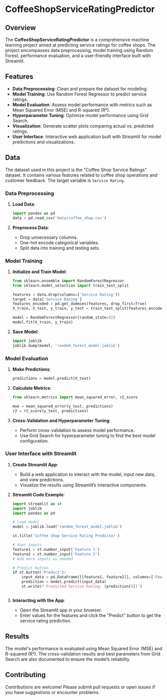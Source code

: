 


# CoffeeShopServiceRatingPredictor

## Overview

The **CoffeeShopServiceRatingPredictor** is a comprehensive machine learning project aimed at predicting service ratings for coffee shops. The project encompasses data preprocessing, model training using Random Forest, performance evaluation, and a user-friendly interface built with Streamlit.

## Features

- **Data Preprocessing**: Clean and prepare the dataset for modeling.
- **Model Training**: Use Random Forest Regressor to predict service ratings.
- **Model Evaluation**: Assess model performance with metrics such as Mean Squared Error (MSE) and R-squared (R²).
- **Hyperparameter Tuning**: Optimize model performance using Grid Search.
- **Visualization**: Generate scatter plots comparing actual vs. predicted ratings.
- **User Interface**: Interactive web application built with Streamlit for model predictions and visualizations.



## Data

The dataset used in this project is the "Coffee Shop Service Ratings" dataset. It contains various features related to coffee shop operations and customer feedback. The target variable is `Service Rating`.

### Data Preprocessing

1. **Load Data**:
   ```python
   import pandas as pd
   data = pd.read_csv('data/coffee_shop.csv')
   ```

2. **Preprocess Data**:
   - Drop unnecessary columns.
   - One-hot encode categorical variables.
   - Split data into training and testing sets.

### Model Training

1. **Initialize and Train Model**:
   ```python
   from sklearn.ensemble import RandomForestRegressor
   from sklearn.model_selection import train_test_split

   features = data.drop(columns=['Service Rating'])
   target = data['Service Rating']
   features_encoded = pd.get_dummies(features, drop_first=True)
   X_train, X_test, y_train, y_test = train_test_split(features_encoded, target, test_size=0.2, random_state=42)

   model = RandomForestRegressor(random_state=42)
   model.fit(X_train, y_train)
   ```

2. **Save Model**:
   ```python
   import joblib
   joblib.dump(model, 'random_forest_model.joblib')
   ```

### Model Evaluation

1. **Make Predictions**:
   ```python
   predictions = model.predict(X_test)
   ```

2. **Calculate Metrics**:
   ```python
   from sklearn.metrics import mean_squared_error, r2_score

   mse = mean_squared_error(y_test, predictions)
   r2 = r2_score(y_test, predictions)
   ```

3. **Cross-Validation and Hyperparameter Tuning**:
   - Perform cross-validation to assess model performance.
   - Use Grid Search for hyperparameter tuning to find the best model configuration.

### User Interface with Streamlit

1. **Create Streamlit App**:
   - Build a web application to interact with the model, input new data, and view predictions.
   - Visualize the results using Streamlit’s interactive components.

2. **Streamlit Code Example**:
   ```python
   import streamlit as st
   import joblib
   import pandas as pd

   # Load model
   model = joblib.load('random_forest_model.joblib')

   st.title('Coffee Shop Service Rating Predictor')

   # User inputs
   feature1 = st.number_input('Feature 1')
   feature2 = st.number_input('Feature 2')
   # Add more inputs as needed

   # Predict button
   if st.button('Predict'):
       input_data = pd.DataFrame([[feature1, feature2]], columns=['Feature 1', 'Feature 2'])
       prediction = model.predict(input_data)
       st.write(f'Predicted Service Rating: {prediction[0]}')
   ```


   ```

2. **Interacting with the App**:
   - Open the Streamlit app in your browser.
   - Enter values for the features and click the "Predict" button to get the service rating prediction.

## Results

The model's performance is evaluated using Mean Squared Error (MSE) and R-squared (R²). The cross-validation results and best parameters from Grid Search are also documented to ensure the model’s reliability.


## Contributing

Contributions are welcome! Please submit pull requests or open issues if you have suggestions or encounter problems.


